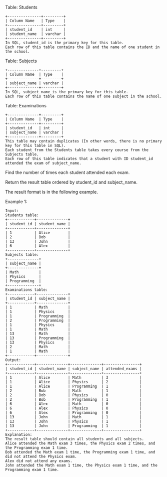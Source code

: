 Table: Students

    +---------------+---------+
    | Column Name   | Type    |
    +---------------+---------+
    | student_id    | int     |
    | student_name  | varchar |
    +---------------+---------+
    In SQL, student_id is the primary key for this table.
    Each row of this table contains the ID and the name of one student in the school.

 

Table: Subjects

    +--------------+---------+
    | Column Name  | Type    |
    +--------------+---------+
    | subject_name | varchar |
    +--------------+---------+
    In SQL, subject_name is the primary key for this table.
    Each row of this table contains the name of one subject in the school.

 

Table: Examinations

    +--------------+---------+
    | Column Name  | Type    |
    +--------------+---------+
    | student_id   | int     |
    | subject_name | varchar |
    +--------------+---------+
    This table may contain duplicates (In other words, there is no primary key for this table in SQL).
    Each student from the Students table takes every course from the Subjects table.
    Each row of this table indicates that a student with ID student_id attended the exam of subject_name.

 

Find the number of times each student attended each exam.

Return the result table ordered by student_id and subject_name.

The result format is in the following example.

 

Example 1:

    Input: 
    Students table:
    +------------+--------------+
    | student_id | student_name |
    +------------+--------------+
    | 1          | Alice        |
    | 2          | Bob          |
    | 13         | John         |
    | 6          | Alex         |
    +------------+--------------+
    Subjects table:
    +--------------+
    | subject_name |
    +--------------+
    | Math         |
    | Physics      |
    | Programming  |
    +--------------+
    Examinations table:
    +------------+--------------+
    | student_id | subject_name |
    +------------+--------------+
    | 1          | Math         |
    | 1          | Physics      |
    | 1          | Programming  |
    | 2          | Programming  |
    | 1          | Physics      |
    | 1          | Math         |
    | 13         | Math         |
    | 13         | Programming  |
    | 13         | Physics      |
    | 2          | Math         |
    | 1          | Math         |
    +------------+--------------+
    Output: 
    +------------+--------------+--------------+----------------+
    | student_id | student_name | subject_name | attended_exams |
    +------------+--------------+--------------+----------------+
    | 1          | Alice        | Math         | 3              |
    | 1          | Alice        | Physics      | 2              |
    | 1          | Alice        | Programming  | 1              |
    | 2          | Bob          | Math         | 1              |
    | 2          | Bob          | Physics      | 0              |
    | 2          | Bob          | Programming  | 1              |
    | 6          | Alex         | Math         | 0              |
    | 6          | Alex         | Physics      | 0              |
    | 6          | Alex         | Programming  | 0              |
    | 13         | John         | Math         | 1              |
    | 13         | John         | Physics      | 1              |
    | 13         | John         | Programming  | 1              |
    +------------+--------------+--------------+----------------+
    Explanation: 
    The result table should contain all students and all subjects.
    Alice attended the Math exam 3 times, the Physics exam 2 times, and the Programming exam 1 time.
    Bob attended the Math exam 1 time, the Programming exam 1 time, and did not attend the Physics exam.
    Alex did not attend any exams.
    John attended the Math exam 1 time, the Physics exam 1 time, and the Programming exam 1 time.

